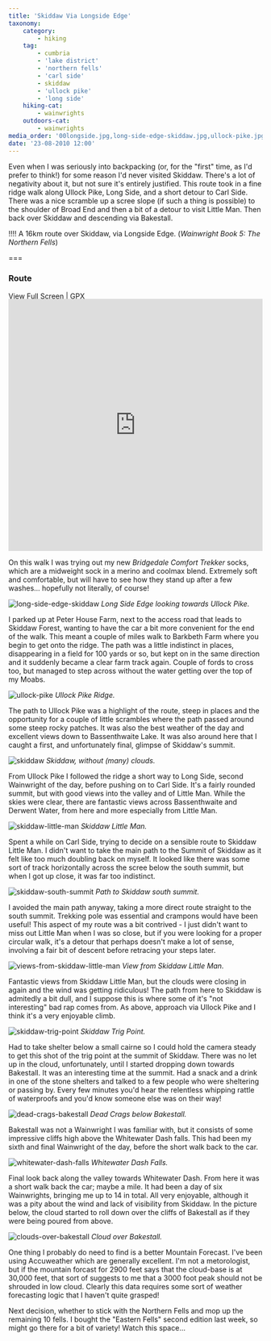 ```yaml
---
title: 'Skiddaw Via Longside Edge'
taxonomy:
    category:
        - hiking
    tag:
        - cumbria
        - 'lake district'
        - 'northern fells'
        - 'carl side'
        - skiddaw
        - 'ullock pike'
        - 'long side'
    hiking-cat:
        - wainwrights
    outdoors-cat:
        - wainwrights
media_order: '00longside.jpg,long-side-edge-skiddaw.jpg,ullock-pike.jpg,skiddaw.jpg,skiddaw-little-man.jpg,skiddaw-south-summit.jpg,views-from-skiddaw-little-man.jpg,skiddaw-trig-point.jpg,dead-crags-bakestall.jpg,whitewater-dash-falls.jpg,clouds-over-bakestall.jpg'
date: '23-08-2010 12:00'
---
```


Even when I was seriously into backpacking (or, for the "first" time, as I'd prefer to think!) for some reason I'd never visited Skiddaw. There's a lot of negativity about it, but not sure it's entirely justified. This route took in a fine ridge walk along Ullock Pike, Long Side, and a short detour to Carl Side. There was a nice scramble up a scree slope (if such a thing is possible) to the shoulder of Broad End and then a bit of a detour to visit Little Man. Then back over Skiddaw and descending via Bakestall.

!!!! A 16km route over Skiddaw, via Longside Edge. (*Wainwright Book 5: The Northern Fells*)

===

### Route

[View Full Screen](https://map.mootparadox.com/full/skiddaw-carl-side) | [GPX](https://map.mootparadox.com/gpx/skiddaw-carl-side)  
<p><iframe src="https://map.mootparadox.com/embed/skiddaw-carl-side" height="500" width="100%" style="border:none; margin-top:-1.2em;"></iframe></p>

On this walk I was trying out my new *Bridgedale Comfort Trekker* socks, which are a midweight sock in a merino and coolmax blend. Extremely soft and comfortable, but will have to see how they stand up after a few washes... hopefully not literally, of course!

![long-side-edge-skiddaw](long-side-edge-skiddaw.jpg "long-side-edge-skiddaw")
*Long Side Edge looking towards Ullock Pike.*

I parked up at Peter House Farm, next to the access road that leads to Skiddaw Forest, wanting to have the car a bit more convenient for the end of the walk. This meant a couple of miles walk to Barkbeth Farm where you begin to get onto the ridge. The path was a little indistinct in places, disappearing in a field for 100 yards or so, but kept on in the same direction and it suddenly became a clear farm track again. Couple of fords to cross too, but managed to step across without the water getting over the top of my Moabs.

![ullock-pike](ullock-pike.jpg "ullock-pike")
*Ullock Pike Ridge.*

The path to Ullock Pike was a highlight of the route, steep in places and the opportunity for a couple of little scrambles where the path passed around some steep rocky patches. It was also the best weather of the day and excellent views down to Bassenthwaite Lake. It was also around here that I caught a first, and unfortunately final, glimpse of Skiddaw's summit.

![skiddaw](skiddaw.jpg "skiddaw")
*Skiddaw, without (many) clouds.*

From Ullock Pike I followed the ridge a short way to Long Side, second Wainwright of the day, before pushing on to Carl Side. It's a fairly rounded summit, but with good views into the valley and of Little Man. While the skies were clear, there are fantastic views across Bassenthwaite and Derwent Water, from here and more especially from Little Man.

![skiddaw-little-man](skiddaw-little-man.jpg "skiddaw-little-man")
*Skiddaw Little Man.*

Spent a while on Carl Side, trying to decide on a sensible route to Skiddaw Little Man. I didn't want to take the main path to the Summit of Skiddaw as it felt like too much doubling back on myself. It looked like there was some sort of track horizontally across the scree below the south summit, but when I got up close, it was far too indistinct.

![skiddaw-south-summit](skiddaw-south-summit.jpg "skiddaw-south-summit")
*Path to Skiddaw south summit.*

I avoided the main path anyway, taking a more direct route straight to the south summit. Trekking pole was essential and crampons would have been useful! This aspect of my route was a bit contrived - I just didn't want to miss out Little Man when I was so close, but if you were looking for a proper circular walk, it's a detour that perhaps doesn't make a lot of sense, involving a fair bit of descent before retracing your steps later.

![views-from-skiddaw-little-man](views-from-skiddaw-little-man.jpg "views-from-skiddaw-little-man")
*View from Skiddaw Little Man.*

Fantastic views from Skiddaw Little Man, but the clouds were closing in again and the wind was getting ridiculous! The path from here to Skiddaw is admitedly a bit dull, and I suppose this is where some of it's "not interesting" bad rap comes from. As above, approach via Ullock Pike and I think it's a very enjoyable climb.

![skiddaw-trig-point](skiddaw-trig-point.jpg "skiddaw-trig-point")
*Skiddaw Trig Point.*

Had to take shelter below a small cairne so I could hold the camera steady to get this shot of the trig point at the summit of Skiddaw. There was no let up in the cloud, unfortunately, until I started dropping down towards Bakestall. It was an interesting time at the summit. Had a snack and a drink in one of the stone shelters and talked to a few people who were sheltering or passing by. Every few minutes you'd hear the relentless whipping rattle of waterproofs and you'd know someone else was on their way!

![dead-crags-bakestall](dead-crags-bakestall.jpg "dead-crags-bakestall")
*Dead Crags below Bakestall.*

Bakestall was not a Wainwright I was familiar with, but it consists of some impressive cliffs high above the Whitewater Dash falls. This had been my sixth and final Wainwright of the day, before the short walk back to the car.

![whitewater-dash-falls](whitewater-dash-falls.jpg "whitewater-dash-falls")
*Whitewater Dash Falls.*

Final look back along the valley towards Whitewater Dash. From here it was a short walk back the car; maybe a mile. It had been a day of six Wainwrights, bringing me up to 14 in total. All very enjoyable, although it was a pity about the wind and lack of visibility from Skiddaw. In the picture below, the cloud started to roll down over the cliffs of Bakestall as if they were being poured from above.

![clouds-over-bakestall](clouds-over-bakestall.jpg "clouds-over-bakestall")
*Cloud over Bakestall.*

One thing I probably do need to find is a better Mountain Forecast. I've been using Accuweather which are generally excellent. I'm not a metorologist, but if the mountain forcast for 2900 feet says that the cloud-base is at 30,000 feet, that sort of suggests to me that a 3000 foot peak should not be shrouded in low cloud. Clearly this data requires some sort of weather forecasting logic that I haven't quite grasped!

Next decision, whether to stick with the Northern Fells and mop up the remaining 10 fells. I bought the "Eastern Fells" second edition last week, so might go there for a bit of variety! Watch this space...
